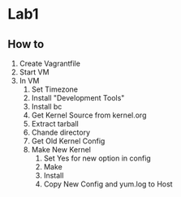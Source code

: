 # Lab1

## How to

1. Create Vagrantfile
2. Start VM
3. In VM
    1. Set Timezone
    2. Install "Development Tools"
    3. Install bc
    4. Get Kernel Source from kernel.org
    5. Extract tarball
    6. Chande directory
    7. Get Old Kernel Config
    8. Make New Kernel
        1. Set Yes for new option in config
        2. Make
        3. Install
        4. Copy New Config and yum.log to Host

